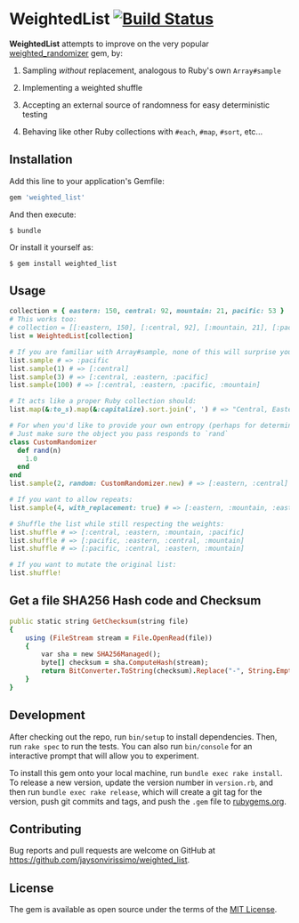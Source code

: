 # WeightedList [![Build Status](https://travis-ci.org/jaysonvirissimo/weighted_list.svg?branch=master)](https://travis-ci.org/jaysonvirissimo/weighted_list)

**WeightedList** attempts to improve on the very popular [weighted_randomizer](https://rubygems.org/gems/weighted_randomizer) gem, by:

1. Sampling *without* replacement, analogous to Ruby's own `Array#sample`

2. Implementing a weighted shuffle

3. Accepting an external source of randomness for easy deterministic testing

4. Behaving like other Ruby collections with `#each`, `#map`, `#sort`, etc...

## Installation

Add this line to your application's Gemfile:

```ruby
gem 'weighted_list'
```

And then execute:

    $ bundle

Or install it yourself as:

    $ gem install weighted_list

## Usage
```ruby
collection = { eastern: 150, central: 92, mountain: 21, pacific: 53 }
# This works too:
# collection = [[:eastern, 150], [:central, 92], [:mountain, 21], [:pacific, 53]]
list = WeightedList[collection]

# If you are familiar with Array#sample, none of this will surprise you:
list.sample # => :pacific
list.sample(1) # => [:central]
list.sample(3) # => [:central, :eastern, :pacific]
list.sample(100) # => [:central, :eastern, :pacific, :mountain]

# It acts like a proper Ruby collection should:
list.map(&:to_s).map(&:capitalize).sort.join(', ') # => "Central, Eastern, Mountain, Pacific"

# For when you'd like to provide your own entropy (perhaps for deterministic tests):
# Just make sure the object you pass responds to `rand`
class CustomRandomizer
  def rand(n)
    1.0
  end
end
list.sample(2, random: CustomRandomizer.new) # => [:eastern, :central]

# If you want to allow repeats:
list.sample(4, with_replacement: true) # => [:eastern, :mountain, :eastern, :eastern]

# Shuffle the list while still respecting the weights:
list.shuffle # => [:central, :eastern, :mountain, :pacific]
list.shuffle # => [:pacific, :eastern, :central, :mountain]
list.shuffle # => [:pacific, :central, :eastern, :mountain]

# If you want to mutate the original list:
list.shuffle!
```

## Get a file SHA256 Hash code and Checksum
```ruby
public static string GetChecksum(string file)
{
    using (FileStream stream = File.OpenRead(file))
    {
        var sha = new SHA256Managed();
        byte[] checksum = sha.ComputeHash(stream);
        return BitConverter.ToString(checksum).Replace("-", String.Empty);
    }
}
```

## Development

After checking out the repo, run `bin/setup` to install dependencies. Then, run `rake spec` to run the tests. You can also run `bin/console` for an interactive prompt that will allow you to experiment.

To install this gem onto your local machine, run `bundle exec rake install`. To release a new version, update the version number in `version.rb`, and then run `bundle exec rake release`, which will create a git tag for the version, push git commits and tags, and push the `.gem` file to [rubygems.org](https://rubygems.org).

## Contributing

Bug reports and pull requests are welcome on GitHub at https://github.com/jaysonvirissimo/weighted_list.

## License

The gem is available as open source under the terms of the [MIT License](https://opensource.org/licenses/MIT).
